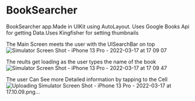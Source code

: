 # BookSearcher
BookSearcher app.Made in UIKit using AutoLayout. Uses Google Books Api for getting Data.Uses Kingfisher for setting thumbnails

The Main Screen meets the user with the UISearchBar on top
![Simulator Screen Shot - iPhone 13 Pro - 2022-03-17 at 17 09 07](https://user-images.githubusercontent.com/82271693/158805510-b8236677-4ca9-4afb-9cb2-5d7b7b2ff60f.png)


The reults get loading as the user types the name of the book
![Simulator Screen Shot - iPhone 13 Pro - 2022-03-17 at 17 09 47](https://user-images.githubusercontent.com/82271693/158805602-044d1652-ee38-4050-a94e-52e3640d9334.png)


The user Can See more Detailed information by tapping to the Cell
![Uploading Simulator Screen Shot - iPhone 13 Pro - 2022-03-17 at 17.10.09.png…]()
